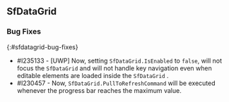 ## SfDataGrid

### Bug Fixes
{:#sfdatagrid-bug-fixes}

* \#I235133 - [UWP] Now, setting `SfDataGrid.IsEnabled` to `false`, will not focus the `SfDataGrid` and will not handle key navigation even when editable elements are loaded inside the `SfDataGrid` .
* \#I230457 - Now, `SfDataGrid.PullToRefreshCommand` will be executed whenever the progress bar reaches the maximum value.